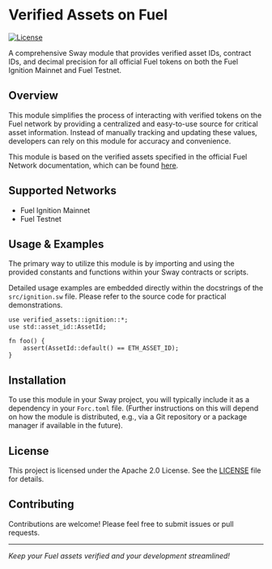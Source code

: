# Verified Assets on Fuel

[![License](https://img.shields.io/badge/license-Apache_2.0-blue.svg)](LICENSE)

A comprehensive Sway module that provides verified asset IDs, contract IDs, and decimal precision for all official Fuel tokens on both the Fuel Ignition Mainnet and Fuel Testnet.

## Overview

This module simplifies the process of interacting with verified tokens on the Fuel network by providing a centralized and easy-to-use source for critical asset information. Instead of manually tracking and updating these values, developers can rely on this module for accuracy and convenience.

This module is based on the verified assets specified in the official Fuel Network documentation, which can be found [here](https://docs.fuel.network/docs/verified-addresses/assets/#verified-assets).

## Supported Networks

-   Fuel Ignition Mainnet
-   Fuel Testnet

## Usage & Examples

The primary way to utilize this module is by importing and using the provided constants and functions within your Sway contracts or scripts.

Detailed usage examples are embedded directly within the docstrings of the `src/ignition.sw` file. Please refer to the source code for practical demonstrations.

```sway
use verified_assets::ignition::*;
use std::asset_id::AssetId;

fn foo() {
    assert(AssetId::default() == ETH_ASSET_ID);
}
```

## Installation

To use this module in your Sway project, you will typically include it as a dependency in your `Forc.toml` file. (Further instructions on this will depend on how the module is distributed, e.g., via a Git repository or a package manager if available in the future).

## License

This project is licensed under the Apache 2.0 License. See the [LICENSE](LICENSE) file for details.

## Contributing

Contributions are welcome! Please feel free to submit issues or pull requests.

---

*Keep your Fuel assets verified and your development streamlined!*
